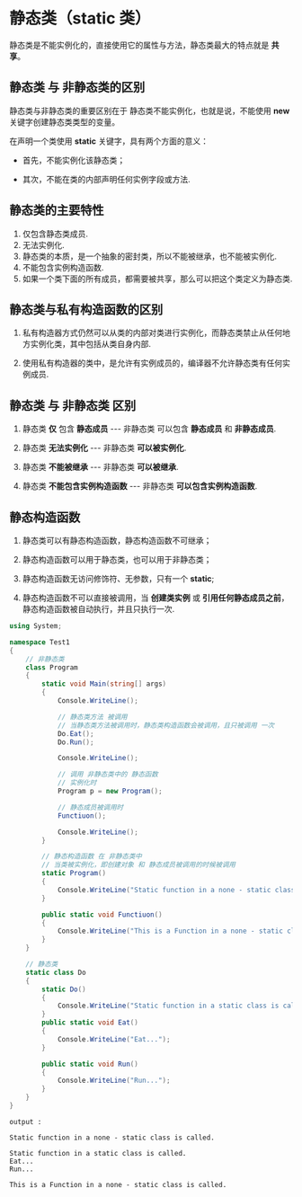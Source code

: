 # 静态类（static 类）

静态类是不能实例化的，直接使用它的属性与方法，静态类最大的特点就是 **共享**。

## 静态类 与 非静态类的区别

静态类与非静态类的重要区别在于 静态类不能实例化，也就是说，不能使用 **new** 关键字创建静态类类型的变量。

在声明一个类使用 **static** 关键字，具有两个方面的意义：

- 首先，不能实例化该静态类；

- 其次，不能在类的内部声明任何实例字段或方法.

## 静态类的主要特性

1. 仅包含静态类成员.
2. 无法实例化.
3. 静态类的本质，是一个抽象的密封类，所以不能被继承，也不能被实例化.
4. 不能包含实例构造函数.
5. 如果一个类下面的所有成员，都需要被共享，那么可以把这个类定义为静态类.
   
## 静态类与私有构造函数的区别

1. 私有构造器方式仍然可以从类的内部对类进行实例化，而静态类禁止从任何地方实例化类，其中包括从类自身内部.

2. 使用私有构造器的类中，是允许有实例成员的，编译器不允许静态类有任何实例成员.


## 静态类 与 非静态类 区别

1. 静态类 **仅** 包含 **静态成员**  --- 非静态类 可以包含 **静态成员** 和 **非静态成员**.
   
2. 静态类 **无法实例化**    --- 非静态类 **可以被实例化**.

3. 静态类 **不能被继承**    --- 非静态类 **可以被继承**.

4. 静态类 **不能包含实例构造函数**  --- 非静态类 **可以包含实例构造函数**.

## 静态构造函数

1. 静态类可以有静态构造函数，静态构造函数不可继承；

2. 静态构造函数可以用于静态类，也可以用于非静态类；

3. 静态构造函数无访问修饰符、无参数，只有一个 **static**;

4. 静态构造函数不可以直接被调用，当 **创建类实例** 或 **引用任何静态成员之前**，静态构造函数被自动执行，并且只执行一次.

```C#
using System;

namespace Test1
{
    // 非静态类
    class Program
    {
        static void Main(string[] args)
        {
            Console.WriteLine();

            // 静态类方法 被调用
            // 当静态类方法被调用时，静态类构造函数会被调用，且只被调用 一次
            Do.Eat();
            Do.Run();

            Console.WriteLine();

            // 调用 非静态类中的 静态函数
            // 实例化时
            Program p = new Program();

            // 静态成员被调用时
            Functiuon();

            Console.WriteLine();
        }

        // 静态构造函数 在 非静态类中
        // 当类被实例化，即创建对象 和 静态成员被调用的时候被调用
        static Program()
        {
            Console.WriteLine("Static function in a none - static class is called.");
        }

        public static void Functiuon()
        {
            Console.WriteLine("This is a Function in a none - static class is called.");
        }
    }

    // 静态类
    static class Do
    {
        static Do()
        {
            Console.WriteLine("Static function in a static class is called.");
        }
        public static void Eat()
        {
            Console.WriteLine("Eat...");
        }

        public static void Run()
        {
            Console.WriteLine("Run...");
        }
    }
}
```

```
output : 

Static function in a none - static class is called.

Static function in a static class is called.
Eat...
Run...

This is a Function in a none - static class is called.
```
